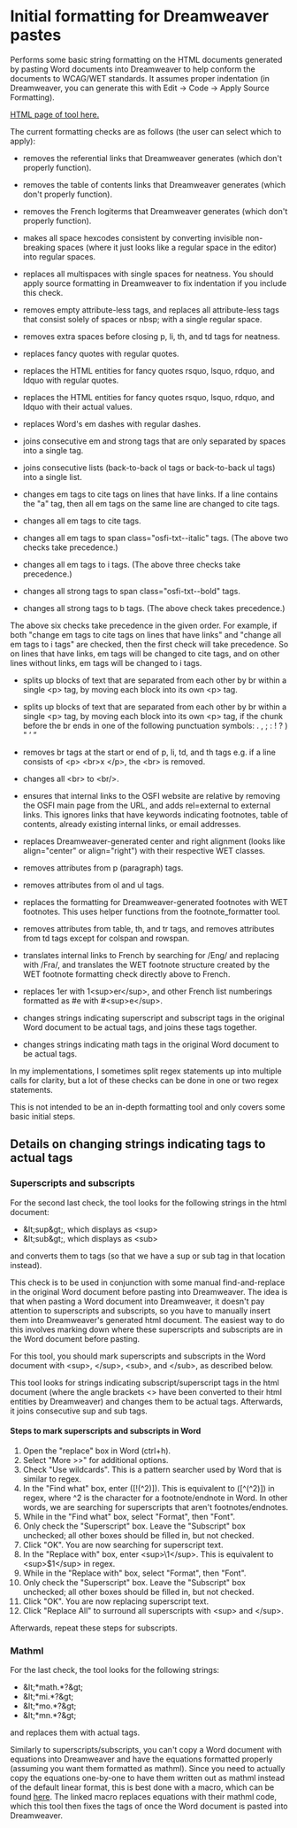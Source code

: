 # Initial formatting for Dreamweaver pastes
Performs some basic string formatting on the HTML documents generated by pasting Word documents into Dreamweaver to help conform the documents to WCAG/WET standards. It assumes proper indentation (in Dreamweaver, you can generate this with Edit -> Code -> Apply Source Formatting).

[HTML page of tool here.](dw_paste_format.html)

The current formatting checks are as follows (the user can select which to apply):


- removes the referential links that Dreamweaver generates (which don't properly function).
- removes the table of contents links that Dreamweaver generates (which don't properly function).
- removes the French logiterms that Dreamweaver generates (which don't properly function).


- makes all space hexcodes consistent by converting invisible non-breaking spaces (where it just looks like a regular space in the editor) into regular spaces.
- replaces all multispaces with single spaces for neatness. You should apply source formatting in Dreamweaver to fix indentation if you include this check.
- removes empty attribute-less tags, and replaces all attribute-less tags that consist solely of spaces or nbsp; with a single regular space.
- removes extra spaces before closing p, li, th, and td tags for neatness.


- replaces fancy quotes with regular quotes.
- replaces the HTML entities for fancy quotes rsquo, lsquo, rdquo, and ldquo with regular quotes.
- replaces the HTML entities for fancy quotes rsquo, lsquo, rdquo, and ldquo with their actual values.
- replaces Word's em dashes with regular dashes.


- joins consecutive em and strong tags that are only separated by spaces into a single tag.
- joins consecutive lists (back-to-back ol tags or back-to-back ul tags) into a single list.


- changes em tags to cite tags on lines that have links. If a line contains the "a" tag, then all em tags on the same line are changed to cite tags.
- changes all em tags to cite tags.
- changes all em tags to span class="osfi-txt--italic" tags. (The above two checks take precedence.)
- changes all em tags to i tags. (The above three checks take precedence.)
- changes all strong tags to span class="osfi-txt--bold" tags.
- changes all strong tags to b tags. (The above check takes precedence.)

The above six checks take precedence in the given order. For example, if both "change em tags to cite tags on lines that have links" and "change all em tags to i tags" are checked, then the first check will take precedence. So on lines that have links, em tags will be changed to cite tags, and on other lines without links, em tags will be changed to i tags.


- splits up blocks of text that are separated from each other by br within a single &lt;p> tag, by moving each block into its own &lt;p> tag.
- splits up blocks of text that are separated from each other by br within a single &lt;p> tag, by moving each block into its own &lt;p> tag, if the chunk before the br ends in one of the following punctuation symbols: . , ; : ! ? ) " ’ ”
- removes br tags at the start or end of p, li, td, and th tags e.g. if a line consists of &lt;p> &lt;br>x &lt;/p>, the  &lt;br> is removed.
- changes all &lt;br> to &lt;br/>.


- ensures that internal links to the OSFI website are relative by removing the OSFI main page from the URL, and adds rel=external to external links. This ignores links that have keywords indicating footnotes, table of contents, already existing internal links, or email addresses.
- replaces Dreamweaver-generated center and right alignment (looks like align="center" or align="right") with their respective WET classes.
- removes attributes from p (paragraph) tags.
- removes attributes from ol and ul tags.
- replaces the formatting for Dreamweaver-generated footnotes with WET footnotes. This uses helper functions from the footnote_formatter tool.


- removes attributes from table, th, and tr tags, and removes attributes from td tags except for colspan and rowspan.


- translates internal links to French by searching for /Eng/ and replacing with /Fra/, and translates the WET footnote structure created by the WET footnote formatting check directly above to French.
- replaces 1er with 1&lt;sup>er&lt;/sup>, and other French list numberings formatted as #e with #&lt;sup>e&lt;/sup>.


- changes strings indicating superscript and subscript tags in the original Word document to be actual tags, and joins these tags together.
- changes strings indicating math tags in the original Word document to be actual tags.


In my implementations, I sometimes split regex statements up into multiple calls for clarity, but a lot of these checks can be done in one or two regex statements.

This is not intended to be an in-depth formatting tool and only covers some basic initial steps.

## Details on changing strings indicating tags to actual tags

### Superscripts and subscripts

For the second last check, the tool looks for the following strings in the html document:
- &amp;lt;sup&amp;gt;, which displays as &lt;sup&gt;
- &amp;lt;sub&amp;gt;, which displays as &lt;sub&gt;

and converts them to tags (so that we have a sup or sub tag in that location instead).

This check is to be used in conjunction with some manual find-and-replace in the original Word document before pasting into Dreamweaver. The idea is that when pasting a Word document into Dreamweaver, it doesn't pay attention to superscripts and subscripts, so you have to manually insert them into Dreamweaver's generated html document. The easiest way to do this involves marking down where these superscripts and subscripts are in the Word document before pasting.

For this tool, you should mark superscripts and subscripts in the Word document with &lt;sup>, &lt;/sup>, &lt;sub>, and &lt;/sub>, as described below.

This tool looks for strings indicating subscript/superscript tags in the html document (where the angle brackets <> have been converted to their html entities by Dreamweaver) and changes them to be actual tags. Afterwards, it joins consecutive sup and sub tags.

#### Steps to mark superscripts and subscripts in Word

1. Open the "replace" box in Word (ctrl+h).
2. Select "More >>" for additional options.
3. Check "Use wildcards". This is a pattern searcher used by Word that is similar to regex.
4. In the "Find what" box, enter ([!(^2)]). This is equivalent to ([^(^2)]) in regex, where ^2 is the character for a footnote/endnote in Word. In other words, we are searching for superscripts that aren't footnotes/endnotes.
5. While in the "Find what" box, select "Format", then "Font".
6. Only check the "Superscript" box. Leave the "Subscript" box unchecked; all other boxes should be filled in, but not checked.
7. Click "OK". You are now searching for superscript text.
8. In the "Replace with" box, enter &lt;sup>\1&lt;/sup>. This is equivalent to &lt;sup>$1&lt;/sup> in regex.
9. While in the "Replace with" box, select "Format", then "Font".
10. Only check the "Superscript" box. Leave the "Subscript" box unchecked; all other boxes should be filled in, but not checked.
11. Click "OK". You are now replacing superscript text.
12. Click "Replace All" to surround all superscripts with &lt;sup> and &lt;/sup>.

Afterwards, repeat these steps for subscripts.

### Mathml

For the last check, the tool looks for the following strings:
- &amp;lt;&ast;math.&ast;?&amp;gt;
- &amp;lt;&ast;mi.&ast;?&amp;gt;
- &amp;lt;&ast;mo.&ast;?&amp;gt;
- &amp;lt;&ast;mn.&ast;?&amp;gt;

and replaces them with actual tags.

Similarly to superscripts/subscripts, you can't copy a Word document with equations into Dreamweaver and have the equations formatted properly (assuming you want them formatted as mathml). Since you need to actually copy the equations one-by-one to have them written out as mathml instead of the default linear format, this is best done with a macro, which can be found [here](https://github.com/CommWebTeam/vba/blob/main/ReplaceMathML.vb). The linked macro replaces equations with their mathml code, which this tool then fixes the tags of once the Word document is pasted into Dreamweaver.

